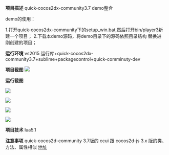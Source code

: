 **项目描述**
quick-cocos2dx-community3.7 demo整合

demo的使用：

1.打开quick-cocos2dx-community下的setup_win.bat,然后打开bin/player3新建一个项目；
2.下载本demo源码，将demo目录下的源码依照目录结构 替换进 刚创建的项目；

**运行环境**
vs2015 运行库+quick-cocos2dx-community3.7+sublime+packagecontrol+quick-comminuty-dev

**项目截图**
![](https://github.com/BrighterEyer/quick-cocos2dx-community/tree/master/demo/截图/项目截图.png)

**运行截图**

![](https://github.com/BrighterEyer/quick-cocos2dx-community/tree/master/demo/截图/运行截图01.png)

![](https://github.com/BrighterEyer/quick-cocos2dx-community/tree/master/demo/截图/运行截图02.png)

![](https://github.com/BrighterEyer/quick-cocos2dx-community/tree/master/demo/截图/运行截图03.png)

![](https://github.com/BrighterEyer/quick-cocos2dx-community/tree/master/demo/截图/运行截图04.png)

**项目技术**
lua5.1

**注意事项**
quick-cocos2d-community 3.7版的 ccui 跟 cocos2d-js 3.x 版的类、方法、属性相似
[地址](http://docs.cocos2d-x.org/api-ref/js/v3x/)